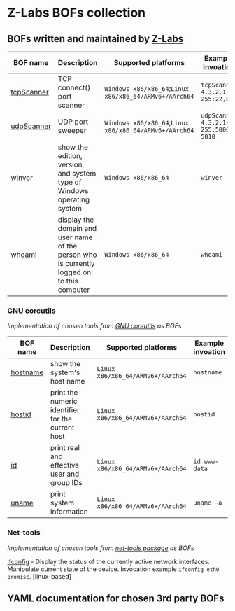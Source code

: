 # Z-Labs BOFs collection

## BOFs written and maintained by [Z-Labs](https://z-labs.eu/)

| BOF name  | Description | Supported platforms | Example invoation
| ------------- | ------------------------------ | ---------------------- | ------------------ |
| [tcpScanner](src/tcpScanner.zig)  | TCP connect() port scanner  | `Windows x86/x86_64`;`Linux x86/x86_64/ARMv6+/AArch64` | `tcpScanner 4.3.2.1-255:22,80` |
| [udpScanner](src/udpScanner.zig) | UDP port sweeper | `Windows x86/x86_64`;`Linux x86/x86_64/ARMv6+/AArch64` | `udpScanner 4.3.2.1-255:5000-5010` |
| [winver](src/wWinver.zig) | show the edition, version, and system type of Windows operating system | `Windows x86/x86_64` | `winver` |
| [whoami](src/wWhoami.zig) | display the domain and user name of the person who is currently logged on to this computer | `Windows x86/x86_64` | `whoami` |


### GNU coreutils

*Implementation of chosen tools from [GNU coreutils](http://git.savannah.gnu.org/gitweb/?p=coreutils.git) as BOFs*

| BOF name  | Description | Supported platforms | Example invoation
| ------------- | ------------------------------ | ---------------------- | ------------- |
| [hostname](src/coreutils/hostname.zig) | show the system's host name | `Linux x86/x86_64/ARMv6+/AArch64` | `hostname` |
| [hostid](src/coreutils/hostid.zig) | print the numeric identifier for the current host | `Linux x86/x86_64/ARMv6+/AArch64` | `hostid` |
| [id](src/coreutils/id.zig) | print real and effective user and group IDs | `Linux x86/x86_64/ARMv6+/AArch64` | `id www-data` |
| [uname](src/coreutils/uname.zig) | print system information | `Linux x86/x86_64/ARMv6+/AArch64` | `uname -a` |

### Net-tools

*Implementation of chosen tools from [net-tools package](https://salsa.debian.org/debian/net-tools) as BOFs*

[ifconfig](src/net-tools/ifconfig.zig) - Display the status of the currently active network interfaces. Manipulate current state of the device. Invocation example `ifconfig eth0 promisc`. [linux-based]

## YAML documentation for chosen 3rd party BOFs
